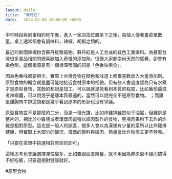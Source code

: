 ```yaml
---
layout: daily
title:  "蘇丹紅"
date:   2024-02-08 10:00:00 +0800
---
```


中午時段與同事相約吃午餐，進入一家店找位置坐下之後，每個人傳著畫菜單數量。桌上通常都會有調味料，辣椒、胡椒之類的。

最近的新聞辣椒粉含蘇丹紅致癌物，蘇丹紅是人工合成的紅色工業染料。為甚麼台灣很多食品相關的總喜歡加入奇怪的添加劑。很像大家都崇尚天然的感覺，卻會有染色劑。這個根源是有一個根深蒂固的詞是「色香味俱全」。

因為色香味都要俱全，實際上台灣食物在顏色和味道上都很喜歡放入大量添加劑。原型食物的概念就是盡可能地接近食材原本的相貌。但有些人會過度認為只有水煮才是原型食物，其餘的都說是加工。可以說就是能看到本質的程度，比如番茄醬或者辣椒醬，可以說幾乎是離本質最遠的，當然可以說完全不是原型食物。
；而雞蛋雞胸肉牛排這類都是幾乎看到原本的形狀也沒有爭議。

原型食物並不是那麼的二分，而是一種光譜，比如炸雞排雖然似乎油膩，但雞排是整片的，相比於小雞塊或者漢堡肉這種以絞肉製作的食物，整塊肉果粉下去炸的炸雞是相對原型。這也是一般人的誤區，很多人會以為漢堡有少量的菜所以比炸雞排健康，但實際上大部分的情況，漢堡的醬料與絞肉，熱量會比炸物高又更不營養。

「只要在菜單中挑選相對原型的即可」

這樣思考也會讓選擇彈性變多，比如要跟朋友聚餐，就不用因為非原型不碰而搞得不好吃飯，只要選相對健康就好。

#原型食物